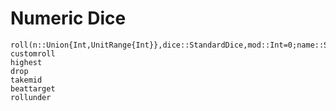 # Numeric Dice

```@docs
roll(n::Union{Int,UnitRange{Int}},dice::StandardDice,mod::Int=0;name::String=dice.name)
customroll
highest
drop
takemid
beattarget
rollunder
```